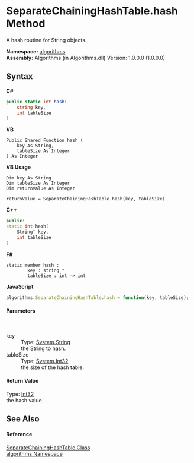 # SeparateChainingHashTable.hash Method 
 

A hash routine for String objects.

**Namespace:**&nbsp;<a href="82f88b43-fdc9-bc99-9558-75fce96d448f">algorithms</a><br />**Assembly:**&nbsp;Algorithms (in Algorithms.dll) Version: 1.0.0.0 (1.0.0.0)

## Syntax

**C#**<br />
``` C#
public static int hash(
	string key,
	int tableSize
)
```

**VB**<br />
``` VB
Public Shared Function hash ( 
	key As String,
	tableSize As Integer
) As Integer
```

**VB Usage**<br />
``` VB Usage
Dim key As String
Dim tableSize As Integer
Dim returnValue As Integer

returnValue = SeparateChainingHashTable.hash(key, tableSize)
```

**C++**<br />
``` C++
public:
static int hash(
	String^ key, 
	int tableSize
)
```

**F#**<br />
``` F#
static member hash : 
        key : string * 
        tableSize : int -> int 

```

**JavaScript**<br />
``` JavaScript
algorithms.SeparateChainingHashTable.hash = function(key, tableSize);
```


#### Parameters
&nbsp;<dl><dt>key</dt><dd>Type: <a href="http://msdn2.microsoft.com/en-us/library/s1wwdcbf" target="_blank">System.String</a><br />the String to hash.</dd><dt>tableSize</dt><dd>Type: <a href="http://msdn2.microsoft.com/en-us/library/td2s409d" target="_blank">System.Int32</a><br />the size of the hash table.</dd></dl>

#### Return Value
Type: <a href="http://msdn2.microsoft.com/en-us/library/td2s409d" target="_blank">Int32</a><br />the hash value.

## See Also


#### Reference
<a href="afde2c11-c77d-77ff-450b-c3aa0c14f37d">SeparateChainingHashTable Class</a><br /><a href="82f88b43-fdc9-bc99-9558-75fce96d448f">algorithms Namespace</a><br />